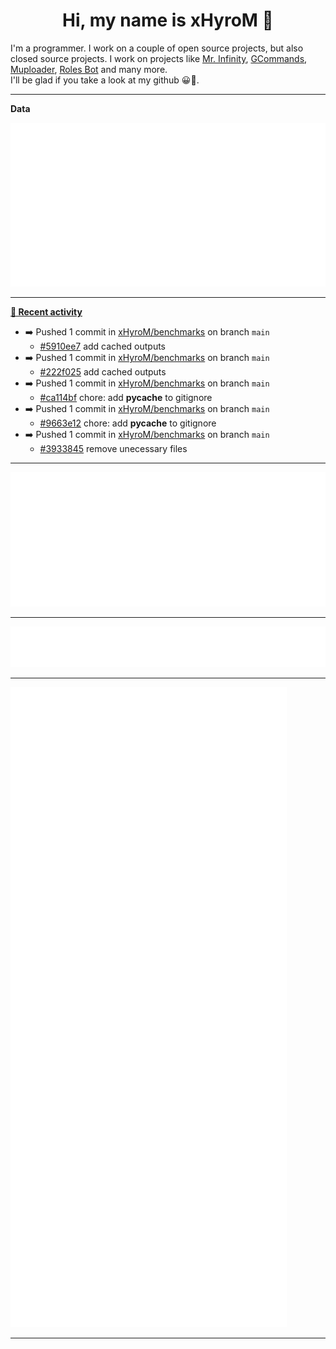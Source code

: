 <p align="center">
    <!-- <img src="https://avatars.githubusercontent.com/u/56601352" width="192" alt="hyro's pfp" /> -->
    <h1 align="center">Hi, my name is xHyroM 👋</h1>
</p>

I'm a programmer. I work on a couple of open source projects, but also closed source projects. I work on projects like [Mr. Infinity](https://discord.com/oauth2/authorize?client_id=720321585625694239&scope=bot%20applications.commands&permissions=8&redirect_uri=https://blobs.gq/imanager&prompt=consent&response_type=code), [GCommands](https://github.com/Garlic-Team/GCommands), [Muploader](https://github.com/xHyroM/Muploader), [Roles Bot](https://github.com/xHyroM/roles-bot) and many more.  
I'll be glad if you take a look at my github 😀👀.

___
**Data**

<img src="https://github.com/xHyroM/xHyroM/blob/master/.cache/base.svg">

___

**[📰 Recent activity](https://github.com/xHyroM)**
* ➡️ Pushed 1 commit in [xHyroM/benchmarks](https://github.com/xHyroM/benchmarks) on branch `main`
  * [#5910ee7](https://github.com/xHyroM/benchmarks/commit/5910ee7) add cached outputs
* ➡️ Pushed 1 commit in [xHyroM/benchmarks](https://github.com/xHyroM/benchmarks) on branch `main`
  * [#222f025](https://github.com/xHyroM/benchmarks/commit/222f025) add cached outputs
* ➡️ Pushed 1 commit in [xHyroM/benchmarks](https://github.com/xHyroM/benchmarks) on branch `main`
  * [#ca114bf](https://github.com/xHyroM/benchmarks/commit/ca114bf) chore: add __pycache__ to gitignore
* ➡️ Pushed 1 commit in [xHyroM/benchmarks](https://github.com/xHyroM/benchmarks) on branch `main`
  * [#9663e12](https://github.com/xHyroM/benchmarks/commit/9663e12) chore: add __pycache__ to gitignore
* ➡️ Pushed 1 commit in [xHyroM/benchmarks](https://github.com/xHyroM/benchmarks) on branch `main`
  * [#3933845](https://github.com/xHyroM/benchmarks/commit/3933845) remove unecessary files


___

<img src="https://github.com/xHyroM/xHyroM/blob/master/.cache/isocalendar.svg">

___

<img src="https://github.com/xHyroM/xHyroM/blob/master/.cache/languages.svg">

___

<img src="https://github.com/xHyroM/xHyroM/blob/master/.cache/achievements.svg">

___
